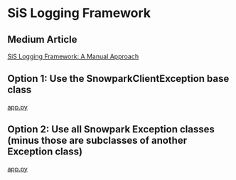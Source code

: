# SiS Logging Framework

## Medium Article
[SiS Logging Framework: A Manual Approach](https://medium.com/snowflake/sis-logging-framework-a-manual-approach-9b09548158a2)

## Option 1: Use the SnowparkClientException base class
[app.py](https://github.com/emmynguyen/sis-logging-framework/blob/main/option-1/app.py)

## Option 2: Use all Snowpark Exception classes (minus those are subclasses of another Exception class)
[app.py](https://github.com/emmynguyen/sis-logging-framework/blob/main/option-2/app.py)
